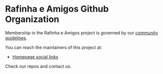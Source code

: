 # Rafinha e Amigos Github Organization

Membership in the Rafinha e Amigos project is governed by our
[community guidelines](https://git.k8s.io/community/community-membership.md).

You can reach the maintainers of this project at:

- [Homepage social links](https://github.com/rafinha-e-amigos)

Check our repos and contact us.

